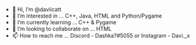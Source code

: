 - 👋 Hi, I’m @daviicatt
- 👀 I’m interested in ... C++, Java, HTML and Python/Pygame
- 🌱 I’m currently learning ... C++ & Pygame
- 💞️ I’m looking to collaborate on ... HTML
- 📫 How to reach me ...
Discord - Dashka?#5055 or
Instagram - Davi._x
<!---
daviicatt/daviicatt is a ✨ special ✨ repository because its `README.md` (this file) appears on your GitHub profile.
You can click the Preview link to take a look at your changes.
--->
